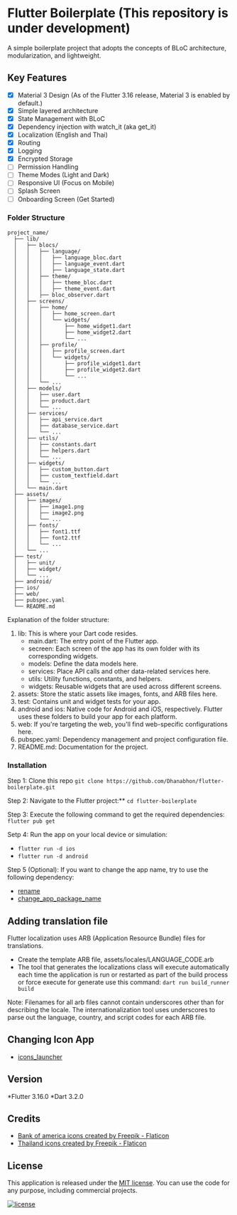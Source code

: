 # Flutter Boilerplate (This repository is under development)

A simple boilerplate project that adopts the concepts of BLoC architecture, modularization, and lightweight.

## Key Features

* [x] Material 3 Design (As of the Flutter 3.16 release, Material 3 is enabled by default.)
* [x] Simple layered architecture
* [x] State Management with BLoC
* [x] Dependency injection with watch_it (aka get_it)
* [x] Localization (English and Thai)
* [x] Routing
* [x] Logging
* [x] Encrypted Storage
* [ ] Permission Handling
* [ ] Theme Modes (Light and Dark)
* [ ] Responsive UI (Focus on Mobile)
* [ ] Splash Screen
* [ ] Onboarding Screen (Get Started)

### Folder Structure

```
project_name/
  ├── lib/
  │   ├── blocs/
  │   │   ├── language/
  │   │   │   ├── language_bloc.dart
  │   │   │   ├── language_event.dart
  │   │   │   ├── language_state.dart
  │   │   ├── theme/
  │   │   │   ├── theme_bloc.dart
  │   │   │   ├── theme_event.dart
  │   │   ├── bloc_observer.dart     
  │   ├── screens/
  │   │   ├── home/
  │   │   │   ├── home_screen.dart
  │   │   │   └── widgets/
  │   │   │       ├── home_widget1.dart
  │   │   │       ├── home_widget2.dart
  │   │   │       └── ...
  │   │   ├── profile/
  │   │   │   ├── profile_screen.dart
  │   │   │   └── widgets/
  │   │   │       ├── profile_widget1.dart
  │   │   │       ├── profile_widget2.dart
  │   │   │       └── ...
  │   │   └── ...
  │   ├── models/
  │   │   ├── user.dart
  │   │   ├── product.dart
  │   │   └── ...
  │   ├── services/
  │   │   ├── api_service.dart
  │   │   ├── database_service.dart
  │   │   └── ...
  │   ├── utils/
  │   │   ├── constants.dart
  │   │   ├── helpers.dart
  │   │   └── ...
  │   ├── widgets/
  │   │   ├── custom_button.dart
  │   │   ├── custom_textfield.dart
  │   │   └── ...
  │   └── main.dart
  ├── assets/
  │   ├── images/
  │   │   ├── image1.png
  │   │   ├── image2.png
  │   │   └── ...
  │   ├── fonts/
  │   │   ├── font1.ttf
  │   │   ├── font2.ttf
  │   │   └── ...
  │   └── ...
  ├── test/
  │   ├── unit/
  │   ├── widget/
  │   └── ...
  ├── android/
  ├── ios/
  ├── web/
  ├── pubspec.yaml
  └── README.md
```

Explanation of the folder structure:

1. lib: This is where your Dart code resides.
    * main.dart: The entry point of the Flutter app.
    * secreen: Each screen of the app has its own folder with its corresponding widgets.
    * models: Define the data models here.
    * services: Place API calls and other data-related services here.
    * utils: Utility functions, constants, and helpers.
    * widgets: Reusable widgets that are used across different screens.
2. assets: Store the static assets like images, fonts, and ARB files here.
3. test: Contains unit and widget tests for your app.
4. android and ios: Native code for Android and iOS, respectively. Flutter uses these folders to build your app for each platform.
5. web: If you're targeting the web, you'll find web-specific configurations here.
6. pubspec.yaml: Dependency management and project configuration file.
7. README.md: Documentation for the project. 

### Installation

Step 1: Clone this repo
`git clone https://github.com/Dhanabhon/flutter-boilerplate.git`

Step 2: Navigate to the Flutter project:**
`cd flutter-boilerplate`

Step 3: Execute the following command to get the required dependencies:
`flutter pub get`

Setp 4: Run the app on your local device or simulation:

* `flutter run -d ios`
* `flutter run -d android`

Step 5 (Optional): If you want to change the app name, try to use the following dependency:

* [rename](https://pub.dev/packages/rename)
* [change_app_package_name](https://pub.dev/packages/change_app_package_name)

## Adding translation file

Flutter localization uses ARB (Application Resource Bundle) files for translations.

* Create the template ARB file, assets/locales/LANGUAGE_CODE.arb
* The tool that generates the localizations class will execute automatically each time the application is run or restarted as part of the build process or force execute for generate use this command:
`dart run build_runner build`

Note: Filenames for all arb files cannot contain underscores other than for describing the locale. The internationalization tool uses underscores to parse out the language, country, and script codes for each ARB file.

## Changing Icon App

* [icons_launcher](https://pub.dev/packages/icons_launcher)

## Version

*Flutter 3.16.0
*Dart 3.2.0

## Credits

* [Bank of america icons created by Freepik - Flaticon](https://www.flaticon.com/free-icons/bank-of-america)
* [Thailand icons created by Freepik - Flaticon](https://www.flaticon.com/free-icons/thailand)

## License

This application is released under the [MIT license](LICENSE). You can use the code for any purpose, including commercial projects.

[![license](https://img.shields.io/badge/License-MIT-yellow.svg)](https://opensource.org/licenses/MIT)